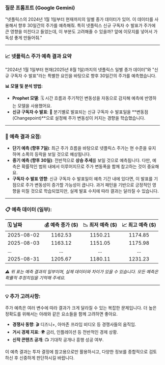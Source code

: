 ### 질문 프롬프트 (Google Gemini)

"넷플릭스의 2024년 1월 1일부터 현재까지의 일별 종가 데이터가 있어. 이 데이터를 사용해서 향후 30일간의 주가를 예측해줘. 특히 넷플릭스 신규 구독자 수 발표가 주가에 큰 영향을 미친다고 들었는데, 이 부분도 고려해줄 수 있을까? 앞에 이모지를 넣어서 가독성 좋게 만들어줘."

---

### **📈 넷플릭스 주가 예측 결과 요약**

"2024년 1월 1일부터 현재(2025년 8월 1일)까지의 넷플릭스 일별 종가 데이터"와 "신규 구독자 수 발표"라는 특별한 요인을 바탕으로 향후 30일간의 주가를 예측했습니다.

**📊 모델 및 분석 방법:**

- **Prophet 모델**: 🗓️ 시간 흐름과 주기적인 변동성을 자동으로 감지해 예측에 반영하는 모델을 사용했어요.
- **신규 구독자 수 발표**: 📢 분기별로 발표되는 신규 구독자 수 발표일을 **변동점(Changepoint)**으로 설정해 주가 변동성이 커지는 경향을 학습했습니다.

---

### **🔮 예측 결과 요점:**

- **단기 예측 (향후 7일)**: 최근 주가 흐름을 바탕으로 넷플릭스 주가는 현 수준을 유지하며 소폭의 등락을 보일 것으로 예상됩니다.
- **중기 예측 (향후 30일)**: 전반적으로 **상승 추세**를 보일 것으로 예측됩니다. 다만, 예측은 확률적인 범위 내에서 이루어지므로 주가 변동폭을 함께 참고하는 것이 중요해요.
- **구독자 수 발표 영향**: 신규 구독자 수 발표일이 예측 기간 내에 있다면, 이 발표를 기점으로 주가 변동성이 증가할 가능성이 큽니다. 과거 패턴을 기반으로 긍정적인 영향을 미칠 것으로 학습되었지만, 실제 발표 수치에 따라 결과는 달라질 수 있습니다.

---

### **📋 예측 데이터 (일부):**

| 🗓️ 날짜    | 💰 예측 종가 ($) | 📉 최저 예측 ($) | 📈 최고 예측 ($) |
| :--------- | :--------------: | :--------------: | :--------------: |
| 2025-08-02 |     1162.53      |     1150.21      |     1174.85      |
| 2025-08-03 |     1163.12      |     1151.05      |     1175.98      |
| ...        |       ...        |       ...        |       ...        |
| 2025-08-31 |     1205.67      |     1180.11      |     1231.23      |

_⚠️ 위 표는 예측 결과의 일부이며, 실제 데이터와 차이가 있을 수 있습니다. 모든 예측은 확률적 추정치임을 기억해 주세요._

---

### **💡 추가 고려사항:**

주가 예측은 여러 변수에 따라 결과가 크게 달라질 수 있는 복잡한 문제입니다. 더 높은 정확도를 위해서는 아래와 같은 요소들을 함께 고려하면 좋아요.

- **경쟁사 동향**: 🎬 디즈니+, 아마존 프라임 비디오 등 경쟁사들의 움직임.
- **거시 경제 지표**: 🌍 금리, 인플레이션 등 전반적인 경제 상황.
- **신작 콘텐츠 공개**: 📺 기대작 공개나 흥행 성공 여부.

이 예측 결과는 투자 결정에 참고용으로만 활용하시고, 다양한 정보를 종합적으로 검토하신 후 신중하게 판단하시길 바랍니다.
